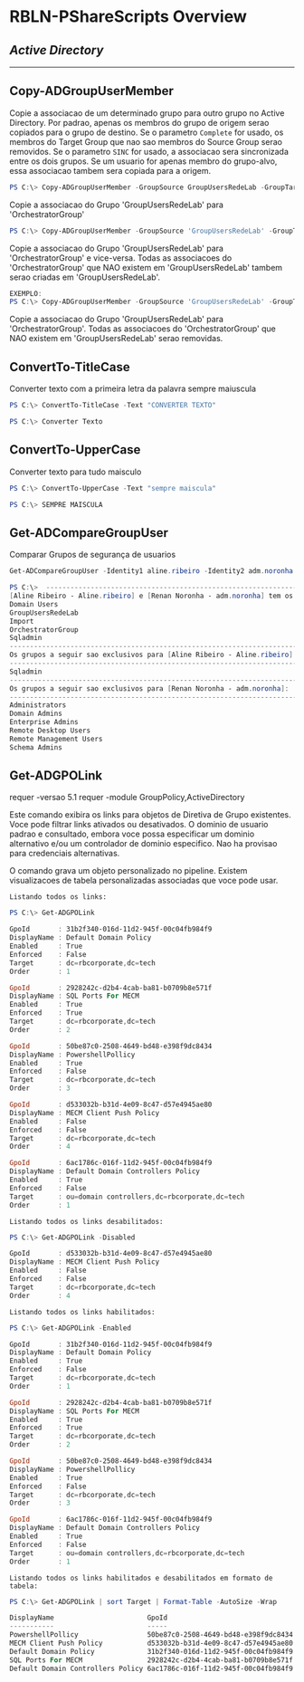 # RBLN-PShareScripts Overview

## ***Active Directory***

----------------------------------------

## __Copy-ADGroupUserMember__

Copie a associacao de um determinado grupo para outro grupo no Active Directory. Por padrao, apenas os membros do grupo de origem serao copiados para o
   grupo de destino. Se o parametro `Complete` for usado, os membros do Target Group que nao sao membros do Source Group serao removidos.  Se o parametro `SINC`
    for usado, a associacao sera sincronizada entre os dois grupos.  Se um usuario for apenas membro do grupo-alvo, essa associacao tambem sera copiada
    para a origem.


```powershell
PS C:\> Copy-ADGroupUserMember -GroupSource GroupUsersRedeLab -GroupTarget OrchestratorGroup
```

Copie a associacao do Grupo 'GroupUsersRedeLab' para 'OrchestratorGroup'

```powershell
PS C:\> Copy-ADGroupUserMember -GroupSource 'GroupUsersRedeLab' -GroupTarget 'OrchestratorGroup' -sinc
```

Copie a associacao do Grupo 'GroupUsersRedeLab' para 'OrchestratorGroup' e vice-versa.
Todas as associacoes do 'OrchestratorGroup' que NAO existem em 'GroupUsersRedeLab' tambem serao criadas em 'GroupUsersRedeLab'.

```powershell
EXEMPLO:
PS C:\> Copy-ADGroupUserMember -GroupSource 'GroupUsersRedeLab' -GroupTarget 'OrchestratorGroup' -Complete
```

Copie a associacao do Grupo 'GroupUsersRedeLab' para 'OrchestratorGroup'.
Todas as associacoes do 'OrchestratorGroup' que NAO existem em 'GroupUsersRedeLab' serao removidas.


## __ConvertTo-TitleCase__

Converter texto com a primeira letra da palavra sempre maiuscula

```powershell
PS C:\> ConvertTo-TitleCase -Text "CONVERTER TEXTO"

PS C:\> Converter Texto
```

## __ConvertTo-UpperCase__

Converter texto para tudo maisculo

```powershell
PS C:\> ConvertTo-UpperCase -Text "sempre maiscula"

PS C:\> SEMPRE MAISCULA
```



## __Get-ADCompareGroupUser__

Comparar Grupos de segurança de usuarios

```powershell
Get-ADCompareGroupUser -Identity1 aline.ribeiro -Identity2 adm.noronha

PS C:\>  --------------------------------------------------------------------------
[Aline Ribeiro - Aline.ribeiro] e [Renan Noronha - adm.noronha] tem os seguintes grupos em comum:--------------------------------------------------------------------------
Domain Users
GroupUsersRedeLab
Import
OrchestratorGroup
Sqladmin
--------------------------------------------------------------------------
Os grupos a seguir sao exclusivos para [Aline Ribeiro - Aline.ribeiro]:
--------------------------------------------------------------------------
Sqladmin
--------------------------------------------------------------------------
Os grupos a seguir sao exclusivos para [Renan Noronha - adm.noronha]:
--------------------------------------------------------------------------
Administrators
Domain Admins
Enterprise Admins
Remote Desktop Users
Remote Management Users
Schema Admins
```

## __Get-ADGPOLink__

requer -versao 5.1
requer -module GroupPolicy,ActiveDirectory

Este comando exibira os links para objetos de Diretiva de Grupo existentes.
Voce pode filtrar links ativados ou desativados.
O dominio de usuario padrao e consultado, embora voce possa especificar um dominio alternativo e/ou um controlador de dominio especifico.
Nao ha provisao para credenciais alternativas.

O comando grava um objeto personalizado no pipeline. Existem visualizacoes de tabela personalizadas associadas que voce pode usar.

``Listando todos os links:``

```powershell
PS C:\> Get-ADGPOLink

GpoId       : 31b2f340-016d-11d2-945f-00c04fb984f9
DisplayName : Default Domain Policy
Enabled     : True
Enforced    : False
Target      : dc=rbcorporate,dc=tech
Order       : 1

GpoId       : 2928242c-d2b4-4cab-ba81-b0709b8e571f
DisplayName : SQL Ports For MECM
Enabled     : True
Enforced    : True
Target      : dc=rbcorporate,dc=tech
Order       : 2

GpoId       : 50be87c0-2508-4649-bd48-e398f9dc8434
DisplayName : PowershellPollicy
Enabled     : True
Enforced    : False
Target      : dc=rbcorporate,dc=tech
Order       : 3

GpoId       : d533032b-b31d-4e09-8c47-d57e4945ae80
DisplayName : MECM Client Push Policy
Enabled     : False
Enforced    : False
Target      : dc=rbcorporate,dc=tech
Order       : 4

GpoId       : 6ac1786c-016f-11d2-945f-00c04fb984f9
DisplayName : Default Domain Controllers Policy
Enabled     : True
Enforced    : False
Target      : ou=domain controllers,dc=rbcorporate,dc=tech
Order       : 1
```

``Listando todos os links desabilitados:``

```powershell
PS C:\> Get-ADGPOLink -Disabled

GpoId       : d533032b-b31d-4e09-8c47-d57e4945ae80
DisplayName : MECM Client Push Policy
Enabled     : False
Enforced    : False
Target      : dc=rbcorporate,dc=tech
Order       : 4
```

``Listando todos os links habilitados:``

```powershell
PS C:\> Get-ADGPOLink -Enabled

GpoId       : 31b2f340-016d-11d2-945f-00c04fb984f9
DisplayName : Default Domain Policy
Enabled     : True
Enforced    : False
Target      : dc=rbcorporate,dc=tech
Order       : 1

GpoId       : 2928242c-d2b4-4cab-ba81-b0709b8e571f
DisplayName : SQL Ports For MECM
Enabled     : True
Enforced    : True
Target      : dc=rbcorporate,dc=tech
Order       : 2

GpoId       : 50be87c0-2508-4649-bd48-e398f9dc8434
DisplayName : PowershellPollicy
Enabled     : True
Enforced    : False
Target      : dc=rbcorporate,dc=tech
Order       : 3

GpoId       : 6ac1786c-016f-11d2-945f-00c04fb984f9
DisplayName : Default Domain Controllers Policy
Enabled     : True
Enforced    : False
Target      : ou=domain controllers,dc=rbcorporate,dc=tech
Order       : 1
```

``Listando todos os links habilitados e desabilitados em formato de tabela:``

```powershell
PS C:\> Get-ADGPOLink | sort Target | Format-Table -AutoSize -Wrap

DisplayName                       GpoId                                Enabled Enforced Order Target                                       GpoDomainName
-----------                       -----                                ------- -------- ----- ------                                       -------------
PowershellPollicy                 50be87c0-2508-4649-bd48-e398f9dc8434    True    False     3 dc=rbcorporate,dc=tech                       rbcorporate.tech
MECM Client Push Policy           d533032b-b31d-4e09-8c47-d57e4945ae80   False    False     4 dc=rbcorporate,dc=tech                       rbcorporate.tech
Default Domain Policy             31b2f340-016d-11d2-945f-00c04fb984f9    True    False     1 dc=rbcorporate,dc=tech                       rbcorporate.tech
SQL Ports For MECM                2928242c-d2b4-4cab-ba81-b0709b8e571f    True     True     2 dc=rbcorporate,dc=tech                       rbcorporate.tech
Default Domain Controllers Policy 6ac1786c-016f-11d2-945f-00c04fb984f9    True    False     1 ou=domain controllers,dc=rbcorporate,dc=tech rbcorporate.tech

